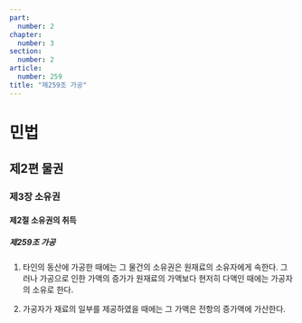 ```yaml
---
part:
  number: 2
chapter:
  number: 3
section:
  number: 2
article:
  number: 259
title: "제259조 가공"
---
```

# 민법

## 제2편 물권

### 제3장 소유권

#### 제2절 소유권의 취득

##### 제259조 가공

1. 타인의 동산에 가공한 때에는 그 물건의 소유권은 원재료의 소유자에게 속한다. 그러나 가공으로 인한 가액의 증가가 원재료의 가액보다 현저히 다액인 때에는 가공자의 소유로 한다.

2. 가공자가 재료의 일부를 제공하였을 때에는 그 가액은 전항의 증가액에 가산한다.
